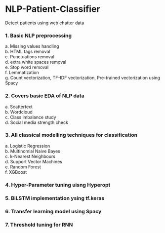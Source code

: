 # NLP-Patient-Classifier
Detect patients using web chatter data

### 1. Basic NLP preprocessing  
a. Missing values handling  
b. HTML tags removal  
c. Punctuations removal  
d. extra white spaces removal  
e. Stop word removal  
f. Lemmatization  
g. Count vectorization, TF-IDF vectorization, Pre-trained vectorization using Spacy

### 2. Covers basic EDA of NLP data
a. Scattertext  
b. Wordcloud  
c. Class imbalance study  
d. Social media strength check

### 3. All classical modelling techniques for classification  
a. Logistic Regression  
b. Multinomial Naive Bayes  
c. k-Nearest Neighbours  
d. Support Vector Machines  
e. Random Forest  
f. XGBoost

### 4. Hyper-Parameter tuning uisng Hyperopt

### 5. BiLSTM implementation ysing tf.keras

### 6. Transfer learning model using Spacy

### 7. Threshold tuning for RNN

